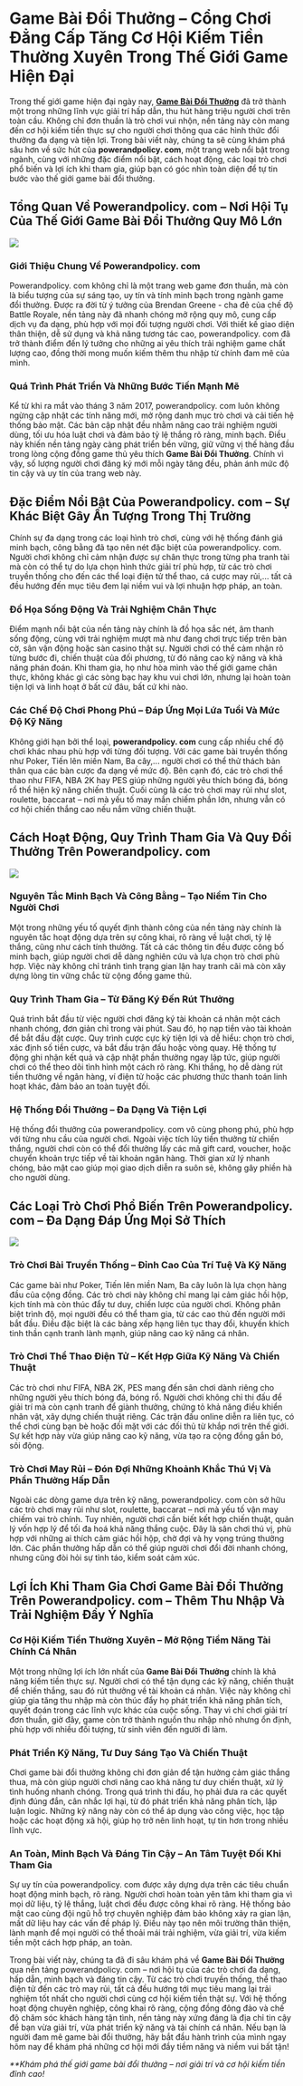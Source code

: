<h1>Game Bài Đổi Thưởng – Cổng Chơi Đẳng Cấp Tăng Cơ Hội Kiếm Tiền Thường Xuyên Trong Thế Giới Game Hiện Đại</h1><p>Trong thế giới game hiện đại ngày nay, <strong><strong><a href="https://powerandpolicy.com/">Game Bài Đổi Thưởng</a></strong></strong> đã trở thành một trong những lĩnh vực giải trí hấp dẫn, thu hút hàng triệu người chơi trên toàn cầu. Không chỉ đơn thuần là trò chơi vui nhộn, nền tảng này còn mang đến cơ hội kiếm tiền thực sự cho người chơi thông qua các hình thức đổi thưởng đa dạng và tiện lợi. Trong bài viết này, chúng ta sẽ cùng khám phá sâu hơn về sức hút của <strong>powerandpolicy. com</strong>, một trang web nổi bật trong ngành, cùng với những đặc điểm nổi bật, cách hoạt động, các loại trò chơi phổ biến và lợi ích khi tham gia, giúp bạn có góc nhìn toàn diện để tự tin bước vào thế giới game bài đổi thưởng.</p>
<h2>Tổng Quan Về Powerandpolicy. com – Nơi Hội Tụ Của Thế Giới Game Bài Đổi Thưởng Quy Mô Lớn</h2>
<p><img src="https://powerandpolicy.com/wp-content/uploads/2025/03/nha-cai-hitclub-1.jpg"></p>
<h3>Giới Thiệu Chung Về Powerandpolicy. com</h3>
<p>Powerandpolicy. com không chỉ là một trang web game đơn thuần, mà còn là biểu tượng của sự sáng tạo, uy tín và tính minh bạch trong ngành game đổi thưởng. Được ra đời từ ý tưởng của Brendan Greene - cha đẻ của chế độ Battle Royale, nền tảng này đã nhanh chóng mở rộng quy mô, cung cấp dịch vụ đa dạng, phù hợp với mọi đối tượng người chơi. Với thiết kế giao diện thân thiện, dễ sử dụng và khả năng tương tác cao, powerandpolicy. com đã trở thành điểm đến lý tưởng cho những ai yêu thích trải nghiệm game chất lượng cao, đồng thời mong muốn kiếm thêm thu nhập từ chính đam mê của mình.</p>
<h3>Quá Trình Phát Triển Và Những Bước Tiến Mạnh Mẽ</h3>
<p>Kể từ khi ra mắt vào tháng 3 năm 2017, powerandpolicy. com luôn không ngừng cập nhật các tính năng mới, mở rộng danh mục trò chơi và cải tiến hệ thống bảo mật. Các bản cập nhật đều nhằm nâng cao trải nghiệm người dùng, tối ưu hóa luật chơi và đảm bảo tỷ lệ thắng rõ ràng, minh bạch. Điều này khiến nền tảng ngày càng phát triển bền vững, giữ vững vị thế hàng đầu trong lòng cộng đồng game thủ yêu thích <strong>Game Bài Đổi Thưởng</strong>. Chính vì vậy, số lượng người chơi đăng ký mới mỗi ngày tăng đều, phản ánh mức độ tin cậy và uy tín của trang web này.</p>
<h2>Đặc Điểm Nổi Bật Của Powerandpolicy. com – Sự Khác Biệt Gây Ấn Tượng Trong Thị Trường</h2>
<p>Chính sự đa dạng trong các loại hình trò chơi, cùng với hệ thống đánh giá minh bạch, công bằng đã tạo nên nét đặc biệt của powerandpolicy. com. Người chơi không chỉ cảm nhận được sự chân thực trong từng pha tranh tài mà còn có thể tự do lựa chọn hình thức giải trí phù hợp, từ các trò chơi truyền thống cho đến các thể loại điện tử thể thao, cá cược may rủi,... tất cả đều hướng đến mục tiêu đem lại niềm vui và lợi nhuận hợp pháp, an toàn.</p>
<h3>Đồ Họa Sống Động Và Trải Nghiệm Chân Thực</h3>
<p>Điểm mạnh nổi bật của nền tảng này chính là đồ họa sắc nét, âm thanh sống động, cùng với trải nghiệm mượt mà như đang chơi trực tiếp trên bàn cờ, sân vận động hoặc sàn casino thật sự. Người chơi có thể cảm nhận rõ từng bước đi, chiến thuật của đối phương, từ đó nâng cao kỹ năng và khả năng phán đoán. Khi tham gia, họ như hòa mình vào thế giới game chân thực, không khác gì các sòng bạc hay khu vui chơi lớn, nhưng lại hoàn toàn tiện lợi và linh hoạt ở bất cứ đâu, bất cứ khi nào.</p>
<h3>Các Chế Độ Chơi Phong Phú – Đáp Ứng Mọi Lứa Tuổi Và Mức Độ Kỹ Năng</h3>
<p>Không giới hạn bởi thể loại, <strong>powerandpolicy. com</strong> cung cấp nhiều chế độ chơi khác nhau phù hợp với từng đối tượng. Với các game bài truyền thống như Poker, Tiến lên miền Nam, Ba cây,... người chơi có thể thử thách bản thân qua các bàn cược đa dạng về mức độ. Bên cạnh đó, các trò chơi thể thao như FIFA, NBA 2K hay PES giúp những người yêu thích bóng đá, bóng rổ thể hiện kỹ năng chiến thuật. Cuối cùng là các trò chơi may rủi như slot, roulette, baccarat – nơi mà yếu tố may mắn chiếm phần lớn, nhưng vẫn có cơ hội chiến thắng cao nếu nắm vững chiến thuật.</p>
<h2>Cách Hoạt Động, Quy Trình Tham Gia Và Quy Đổi Thưởng Trên Powerandpolicy. com</h2>
<p><img src="https://powerandpolicy.com/wp-content/uploads/2025/03/tai-pub-g-3.jpg"></p>
<h3>Nguyên Tắc Minh Bạch Và Công Bằng – Tạo Niềm Tin Cho Người Chơi</h3>
<p>Một trong những yếu tố quyết định thành công của nền tảng này chính là nguyên tắc hoạt động dựa trên sự công khai, rõ ràng về luật chơi, tỷ lệ thắng, cũng như cách tính thưởng. Tất cả các thông tin đều được công bố minh bạch, giúp người chơi dễ dàng nghiên cứu và lựa chọn trò chơi phù hợp. Việc này không chỉ tránh tình trạng gian lận hay tranh cãi mà còn xây dựng lòng tin vững chắc từ cộng đồng game thủ.</p>
<h3>Quy Trình Tham Gia – Từ Đăng Ký Đến Rút Thưởng</h3>
<p>Quá trình bắt đầu từ việc người chơi đăng ký tài khoản cá nhân một cách nhanh chóng, đơn giản chỉ trong vài phút. Sau đó, họ nạp tiền vào tài khoản để bắt đầu đặt cược. Quy trình cược cực kỳ tiện lợi và dễ hiểu: chọn trò chơi, xác định số tiền cược, và bắt đầu trận đấu hoặc vòng quay. Hệ thống tự động ghi nhận kết quả và cập nhật phần thưởng ngay lập tức, giúp người chơi có thể theo dõi tình hình một cách rõ ràng. Khi thắng, họ dễ dàng rút tiền thưởng về ngân hàng, ví điện tử hoặc các phương thức thanh toán linh hoạt khác, đảm bảo an toàn tuyệt đối.</p>
<h3>Hệ Thống Đổi Thưởng – Đa Dạng Và Tiện Lợi</h3>
<p>Hệ thống đổi thưởng của powerandpolicy. com vô cùng phong phú, phù hợp với từng nhu cầu của người chơi. Ngoài việc tích lũy tiền thưởng từ chiến thắng, người chơi còn có thể đổi thưởng lấy các mã gift card, voucher, hoặc chuyển khoản trực tiếp về tài khoản ngân hàng. Thời gian xử lý nhanh chóng, bảo mật cao giúp mọi giao dịch diễn ra suôn sẻ, không gây phiền hà cho người dùng.</p>
<h2>Các Loại Trò Chơi Phổ Biến Trên Powerandpolicy. com – Đa Dạng Đáp Ứng Mọi Sở Thích</h2>
<p><img src="https://powerandpolicy.com/wp-content/uploads/2025/03/nha-cai-go88-3.jpg"></p>
<h3>Trò Chơi Bài Truyền Thống – Đỉnh Cao Của Trí Tuệ Và Kỹ Năng</h3>
<p>Các game bài như Poker, Tiến lên miền Nam, Ba cây luôn là lựa chọn hàng đầu của cộng đồng. Các trò chơi này không chỉ mang lại cảm giác hồi hộp, kịch tính mà còn thúc đẩy tư duy, chiến lược của người chơi. Không phân biệt trình độ, mọi người đều có thể tham gia, từ các cao thủ đến người mới bắt đầu. Điều đặc biệt là các bảng xếp hạng liên tục thay đổi, khuyến khích tinh thần cạnh tranh lành mạnh, giúp nâng cao kỹ năng cá nhân.</p>
<h3>Trò Chơi Thể Thao Điện Tử – Kết Hợp Giữa Kỹ Năng Và Chiến Thuật</h3>
<p>Các trò chơi như FIFA, NBA 2K, PES mang đến sân chơi dành riêng cho những người yêu thích bóng đá, bóng rổ. Người chơi không chỉ thi đấu để giải trí mà còn cạnh tranh để giành thưởng, chứng tỏ khả năng điều khiển nhân vật, xây dựng chiến thuật riêng. Các trận đấu online diễn ra liên tục, có thể chơi cùng bạn bè hoặc đối mặt với các đối thủ từ khắp nơi trên thế giới. Sự kết hợp này vừa giúp nâng cao kỹ năng, vừa tạo ra cộng đồng gắn bó, sôi động.</p>
<h3>Trò Chơi May Rủi – Đón Đợi Những Khoảnh Khắc Thú Vị Và Phần Thưởng Hấp Dẫn</h3>
<p>Ngoài các dòng game dựa trên kỹ năng, powerandpolicy. com còn sở hữu các trò chơi may rủi như slot, roulette, baccarat – nơi mà yếu tố vận may chiếm vai trò chính. Tuy nhiên, người chơi cần biết kết hợp chiến thuật, quản lý vốn hợp lý để tối đa hoá khả năng thắng cuộc. Đây là sân chơi thú vị, phù hợp với những ai thích cảm giác hồi hộp, chờ đợi và hy vọng trúng thưởng lớn. Các phần thưởng hấp dẫn có thể giúp người chơi đổi đời nhanh chóng, nhưng cũng đòi hỏi sự tỉnh táo, kiểm soát cảm xúc.</p>
<h2>Lợi Ích Khi Tham Gia Chơi Game Bài Đổi Thưởng Trên Powerandpolicy. com – Thêm Thu Nhập Và Trải Nghiệm Đầy Ý Nghĩa</h2>
<h3>Cơ Hội Kiếm Tiền Thường Xuyên – Mở Rộng Tiềm Năng Tài Chính Cá Nhân</h3>
<p>Một trong những lợi ích lớn nhất của <strong>Game Bài Đổi Thưởng</strong> chính là khả năng kiếm tiền thực sự. Người chơi có thể tận dụng các kỹ năng, chiến thuật để chiến thắng, sau đó rút thưởng về tài khoản cá nhân. Việc này không chỉ giúp gia tăng thu nhập mà còn thúc đẩy họ phát triển khả năng phân tích, quyết đoán trong các lĩnh vực khác của cuộc sống. Thay vì chỉ chơi giải trí đơn thuần, giờ đây, game còn trở thành nguồn thu nhập nhỏ nhưng ổn định, phù hợp với nhiều đối tượng, từ sinh viên đến người đi làm.</p>
<h3>Phát Triển Kỹ Năng, Tư Duy Sáng Tạo Và Chiến Thuật</h3>
<p>Chơi game bài đổi thưởng không chỉ đơn giản để tận hưởng cảm giác thắng thua, mà còn giúp người chơi nâng cao khả năng tư duy chiến thuật, xử lý tình huống nhanh chóng. Trong quá trình thi đấu, họ phải đưa ra các quyết định đúng đắn, cân nhắc lợi hại, từ đó phát triển khả năng phân tích, lập luận logic. Những kỹ năng này còn có thể áp dụng vào công việc, học tập hoặc các hoạt động xã hội, giúp họ trở nên linh hoạt, tự tin hơn trong nhiều lĩnh vực.</p>
<h3>An Toàn, Minh Bạch Và Đáng Tin Cậy – An Tâm Tuyệt Đối Khi Tham Gia</h3>
<p>Sự uy tín của powerandpolicy. com được xây dựng dựa trên các tiêu chuẩn hoạt động minh bạch, rõ ràng. Người chơi hoàn toàn yên tâm khi tham gia vì mọi dữ liệu, tỷ lệ thắng, luật chơi đều được công khai rõ ràng. Hệ thống bảo mật cao cùng đội ngũ hỗ trợ chuyên nghiệp đảm bảo không xảy ra gian lận, mất dữ liệu hay các vấn đề pháp lý. Điều này tạo nên môi trường thân thiện, lành mạnh để mọi người có thể thoải mái trải nghiệm, vừa giải trí, vừa kiếm tiền một cách hợp pháp, an toàn.</p>
<p>Trong bài viết này, chúng ta đã đi sâu khám phá về <strong>Game Bài Đổi Thưởng</strong> qua nền tảng powerandpolicy. com – nơi hội tụ của các trò chơi đa dạng, hấp dẫn, minh bạch và đáng tin cậy. Từ các trò chơi truyền thống, thể thao điện tử đến các trò may rủi, tất cả đều hướng tới mục tiêu mang lại trải nghiệm tốt nhất cho người chơi cùng cơ hội kiếm tiền thật sự. Với hệ thống hoạt động chuyên nghiệp, công khai rõ ràng, cộng đồng đông đảo và chế độ chăm sóc khách hàng tận tình, nền tảng này xứng đáng là địa chỉ tin cậy để bạn vừa giải trí, vừa phát triển kỹ năng và tài chính cá nhân. Nếu bạn là người đam mê game bài đổi thưởng, hãy bắt đầu hành trình của mình ngay hôm nay để khám phá những cơ hội mới đầy tiềm năng và niềm vui bất tận!</p>
<p><em>**Khám phá thế giới game bài đổi thưởng – nơi giải trí và cơ hội kiếm tiền đỉnh cao!</em></p>
